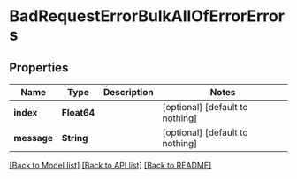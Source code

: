 # BadRequestErrorBulkAllOfErrorErrors


## Properties
Name | Type | Description | Notes
------------ | ------------- | ------------- | -------------
**index** | **Float64** |  | [optional] [default to nothing]
**message** | **String** |  | [optional] [default to nothing]


[[Back to Model list]](../README.md#models) [[Back to API list]](../README.md#api-endpoints) [[Back to README]](../README.md)


